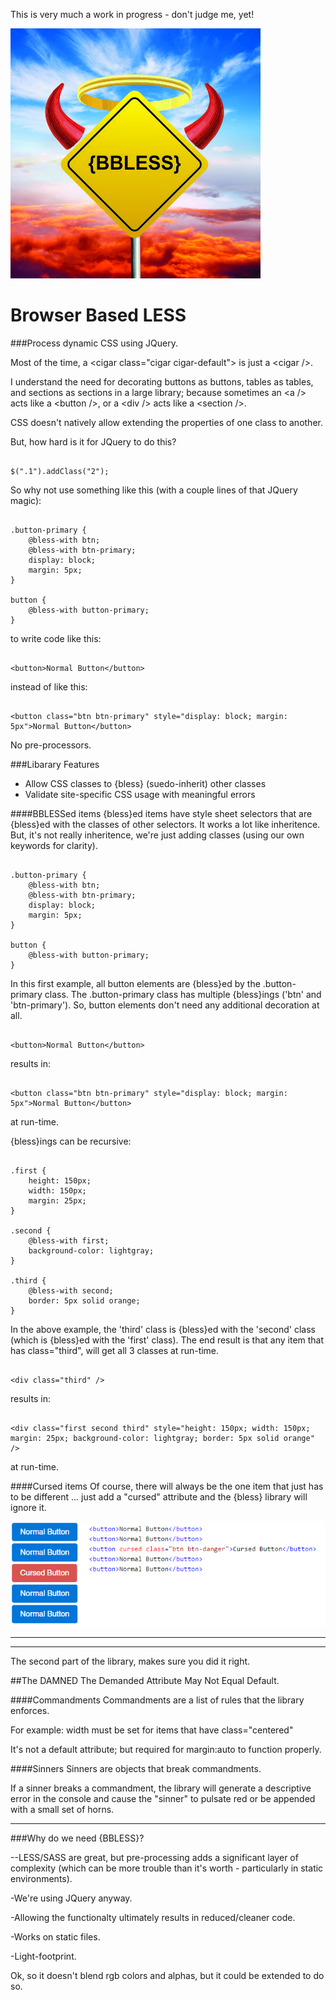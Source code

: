 This is very much a work in progress - don't judge me, yet!

![Image of 1CursedButton](https://raw.githubusercontent.com/JeffHughes/BrowserBasedLESS/master/bbless/src/bbless/wwwroot/images/BBLESSLogo400.jpg)

# Browser Based LESS
###Process dynamic CSS using JQuery.

Most of the time, a &lt;cigar class="cigar cigar-default"> is just a &lt;cigar />.

I understand the need for decorating buttons as buttons, tables as tables, and sections as sections in a large library; because sometimes an &lt;a /> acts like a &lt;button />, or a &lt;div /> acts like a &lt;section />.

CSS doesn't natively allow extending the properties of one class to another.

But, how hard is it for JQuery to do this?
```

$(".1").addClass("2");
```

So why not use something like this (with a couple lines of that JQuery magic):

```

.button-primary {
    @bless-with btn;
    @bless-with btn-primary;
    display: block;
    margin: 5px;
}

button {
    @bless-with button-primary;
}

```

to write code like this:

```

<button>Normal Button</button>
```

instead of like this:

```

<button class="btn btn-primary" style="display: block; margin: 5px">Normal Button</button>
```

No pre-processors.

###Libarary Features
- Allow CSS classes to {bless} (suedo-inherit) other classes
- Validate site-specific CSS usage with meaningful errors

####BBLESSed items
{bless}ed items have style sheet selectors that are {bless}ed with the classes of other selectors.  It works a lot like inheritence.  But, it's not really inheritence, we're just adding classes (using our own keywords for clarity).

```

.button-primary {
    @bless-with btn;
    @bless-with btn-primary;
    display: block;
    margin: 5px;
}

button {
    @bless-with button-primary;
}

```

In this first example, all button elements are {bless}ed by the .button-primary class. The .button-primary class has multiple {bless}ings ('btn' and 'btn-primary'). So, button elements don't need any additional decoration at all.

```

<button>Normal Button</button>
```

results in:

```

<button class="btn btn-primary" style="display: block; margin: 5px">Normal Button</button>
```

at run-time.

{bless}ings can be recursive:
```

.first {
    height: 150px;
    width: 150px;
    margin: 25px;
}

.second {
    @bless-with first;
    background-color: lightgray;
}

.third {
    @bless-with second;
    border: 5px solid orange;
}

```

In the above example, the 'third' class is {bless}ed with the 'second' class (which is {bless}ed with the 'first' class).  The end result is that any item that has class="third", will get all 3 classes at run-time.

```

<div class="third" />
```

results in:

```

<div class="first second third" style="height: 150px; width: 150px; margin: 25px; background-color: lightgray; border: 5px solid orange" />
```

at run-time.

####Cursed items
Of course, there will always be the one item that just has to be different ... just add a "cursed" attribute and the {bless} library will ignore it.

![Image of 1CursedButton](https://raw.githubusercontent.com/JeffHughes/BrowserBasedLESS/master/bbless/src/bbless/wwwroot/images/bblessSample1CursedButton.png)

------------------------------
------------------------------
The second part of the library, makes sure you did it right.

##The DAMNED
The Demanded Attribute May Not Equal Default.

####Commandments
Commandments are a list of rules that the library enforces.

For example: width must be set for items that have class="centered"

It's not a default attribute; but required for margin:auto to function properly.

####Sinners
Sinners are objects that break commandments.

If a sinner breaks a commandment, the library will generate a descriptive error in the console and cause the "sinner" to pulsate red or be appended with a small set of horns.

------------------------------
###Why do we need {BBLESS}?

--LESS/SASS are great, but pre-processing adds a significant layer of complexity (which can be more trouble than it's worth - particularly in static environments).

-We're using JQuery anyway.

-Allowing the functionalty ultimately results in reduced/cleaner code.

-Works on static files.

-Light-footprint.

Ok, so it doesn't blend rgb colors and alphas, but it could be extended to do so.